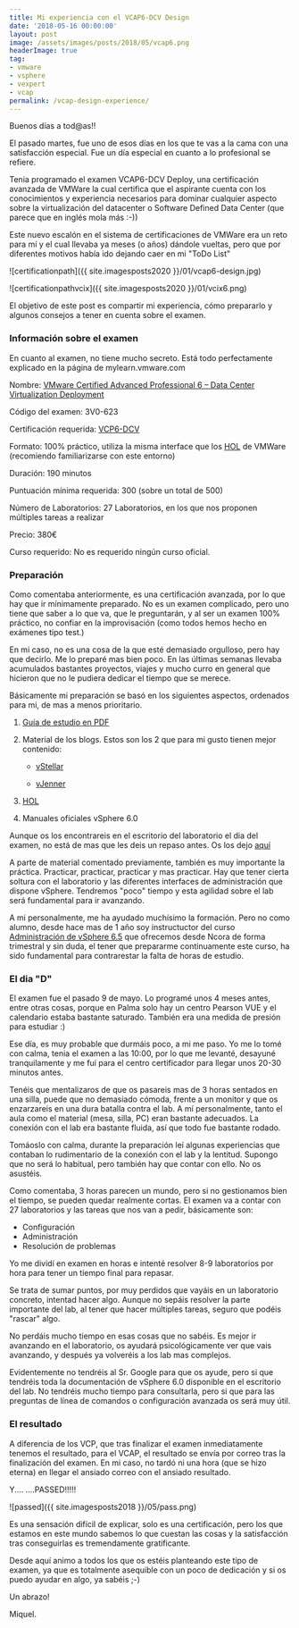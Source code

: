 ```yaml
---
title: Mi experiencia con el VCAP6-DCV Design
date: '2018-05-16 00:00:00'
layout: post
image: /assets/images/posts/2018/05/vcap6.png
headerImage: true
tag:
- vmware
- vsphere
- vexpert
- vcap
permalink: /vcap-design-experience/
---
```


Buenos días a tod@as!!

El pasado martes, fue uno de esos días en los que te vas a la cama con una satisfacción especial. Fue un día especial en cuanto a lo profesional se refiere.

Tenia programado el examen VCAP6-DCV Deploy, una certificación avanzada de VMWare la cual certifica que el aspirante cuenta con los conocimientos y experiencia necesarios para dominar cualquier aspecto sobre la virtualización del datacenter o Software Defined Data Center (que parece que en inglés mola más :-))

Este nuevo escalón en el sistema de certificaciones de VMWare era un reto para mí y el cual llevaba ya meses (o años) dándole vueltas, pero que por diferentes motivos había ido dejando caer en mi "ToDo List"

![certificationpath]({{ site.imagesposts2020 }}/01/vcap6-design.jpg)

![certificationpathvcix]({{ site.imagesposts2020 }}/01/vcix6.png)

El objetivo de este post es compartir mi experiencia, cómo prepararlo y algunos consejos a tener en cuenta sobre el examen.

### Información sobre el examen

En cuanto al examen, no tiene mucho secreto. Está todo perfectamente explicado en la página de mylearn.vmware.com 

Nombre: [VMware Certified Advanced Professional 6 – Data Center Virtualization Deployment](https://www.vmware.com/education-services/certification/vcap6-dcv-deploy-exam.html)

Código del examen: 3V0-623

Certificación requerida: [VCP6-DCV](https://www.vmware.com/education-services/certification/vcp6-dcv-exam.html)

Formato: 100% práctico, utiliza la misma interface que los [HOL](http://labs.hol.vmware.com/HOL/catalogs/catalog/681) de VMWare (recomiendo familiarizarse con este entorno)

Duración: 190 minutos

Puntuación mínima requerida: 300 (sobre un total de 500)

Número de Laboratorios: 27 Laboratorios, en los que nos proponen múltiples tareas a realizar

Precio: 380€

Curso requerido: No es requerido ningún curso oficial.

### Preparación

Como comentaba anteriormente, es una certificación avanzada, por lo que hay que ir mínimamente preparado. No es un examen complicado, pero uno tiene que saber a lo que va, que le preguntarán, y al ser un examen 100% práctico, no confiar en la improvisación (como todos hemos hecho en exámenes tipo test.)

En mi caso, no es una cosa de la que esté demasiado orgulloso, pero hay que decirlo. Me lo preparé mas bien poco. En las últimas semanas llevaba acumulados bastantes proyectos, viajes y mucho curro en general que hicieron que no le pudiera dedicar el tiempo que se merece.

Básicamente mi preparación se basó en los siguientes aspectos, ordenados para mi, de mas a menos prioritario.

1. [Guía de estudio en PDF](https://miquelmariano.github.io/assets/VCAP6-DCV-Deployment-Study-Guide.pdf)

2. Material de los blogs. Estos son los 2 que para mi gusto tienen mejor contenido:

   - [vStellar](http://www.vstellar.com/2017/12/29/vcap6-dcv-deploy-study-guide/)

   - [vJenner](http://www.vjenner.com/vcap6-dcv-deployment-study-guide/)

3. [HOL](http://labs.hol.vmware.com/HOL/catalogs/catalog/681)

4. Manuales oficiales vSphere 6.0

Aunque os los encontrareis en el escritorio del laboratorio el dia del examen, no está de mas que les deis un repaso antes. Os los dejo [aquí](https://miquelmariano.github.io/assets/vsphere-documentation-60.zip)

A parte de material comentado previamente, también es muy importante la práctica. Practicar, practicar, practicar y mas practicar. Hay que tener cierta soltura con el laboratorio y las diferentes interfaces de administración que dispone vSphere. Tendremos "poco" tiempo y esta agilidad sobre el lab será fundamental para ir avanzando.

A mi personalmente, me ha ayudado muchísimo la formación. Pero no como alumno, desde hace mas de 1 año soy instructuctor del curso [Administración de vSphere 6.5](https://www.ncora.com/formacion/administracion-de-vsphere/administracion-vsphere-65-training-pack/) que ofrecemos desde Ncora de forma trimestral y sin duda, el tener que prepararme continuamente este curso, ha sido fundamental para contrarestar la falta de horas de estudio.

### El dia "D"

El examen fue el pasado 9 de mayo. Lo programé unos 4 meses antes, entre otras cosas, porque en Palma solo hay un centro Pearson VUE y el calendario estaba bastante saturado. También era una medida de presión para estudiar :)

Ese día, es muy probable que durmáis poco, a mi me paso. Yo me lo tomé con calma, tenia el examen a las 10:00, por lo que me levanté, desayuné tranquilamente y me fuí para el centro certificador para llegar unos 20-30 minutos antes.

Tenéis que mentalizaros de que os pasareis mas de 3 horas sentados en una silla, puede que no demasiado cómoda, frente a un monitor y que os enzarzareis en una dura batalla contra el lab. A mí personalmente, tanto el aula como el material (mesa, silla, PC) eran bastante adecuados. La conexión con el lab era bastante fluida, así que todo fue bastante rodado.

Tomáoslo con calma, durante la preparación leí algunas experiencias que contaban lo rudimentario de la conexión con el lab y la lentitud. Supongo que no será lo habitual, pero también hay que contar con ello. No os asustéis.

Como comentaba, 3 horas parecen un mundo, pero si no gestionamos bien el tiempo, se pueden quedar realmente cortas. El examen va a contar con 27 laboratorios y las tareas que nos van a pedir, básicamente son:

* Configuración
* Administración
* Resolución de problemas

Yo me dividí en examen en horas e intenté resolver 8-9 laboratorios por hora para tener un tiempo final para repasar.

Se trata de sumar puntos, por muy perdidos que vayáis en un laboratorio concreto, intentad hacer algo. Aunque no sepáis resolver la parte importante del lab, al tener que hacer múltiples tareas, seguro que podéis "rascar" algo.

No perdáis mucho tiempo en esas cosas que no sabéis. Es mejor ir avanzando en el laboratorio, os ayudará psicológicamente ver que vais avanzando, y después ya volveréis a los lab mas complejos.

Evidentemente no tendréis al Sr. Google para que os ayude, pero si que tendréis toda la documentación de vSphere 6.0 disponible en el escritorio del lab. No tendréis mucho tiempo para consultarla, pero si que para las preguntas de línea de comandos o configuración avanzada os será muy útil.

### El resultado

A diferencia de los VCP, que tras finalizar el examen inmediatamente tenemos el resultado, para el VCAP, el resultado se envía por correo tras la finalización del examen.
En mi caso, no tardó ni una hora (que se hizo eterna) en llegar el ansiado correo con el ansiado resultado.

Y.... ....PASSED!!!!!

![passed]({{ site.imagesposts2018 }}/05/pass.png)

Es una sensación difícil de explicar, solo es una certificación, pero los que estamos en este mundo sabemos lo que cuestan las cosas y la satisfacción tras conseguirlas es tremendamente gratificante.

Desde aquí animo a todos los que os estéis planteando este tipo de examen, ya que es totalmente asequible con un poco de dedicación y si os puedo ayudar en algo, ya sabéis ;-)


Un abrazo!

Miquel.


